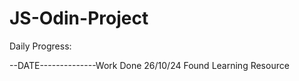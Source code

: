 # JS-Odin-Project

Daily Progress:

--DATE--------------Work Done
26/10/24     Found Learning Resource  
